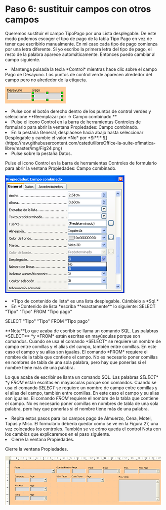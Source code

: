 
# Paso 6: sustituir campos con otros campos

Queremos sustituir el campo TipoPago por una Lista desplegable. De este modo podemos escoger el tipo de pago de la tabla Tipo Pago en vez de tener que escribirlo manualmente. En mi caso cada tipo de pago comienza por una letra diferente. Si yo escribo la primera letra del tipo de pago, el resto de la palabra aparece automáticamente. Entonces puedo cambiar al campo siguiente.

<li value="1">
Mantenga pulsada la tecla *Control* mientras hace clic sobre el campo Pago de Desayuno. Los puntos de control verde aparecen alrededor del campo pero no alrededor de la etiqueta.
</li>

![](https://raw.githubusercontent.com/catedu/libreOffice-la-suite-ofimatica-libre/master/img/Fig23.png)
<li>
Pulse con el botón derecho dentro de los puntos de control verdes y seleccione **Reemplazar por → Campo combinado.**
</li>
<li>
Pulse el icono Control en la barra de herramientas Controles de formulario para abrir la ventana Propiedades: Campo combinado.
</li>
<li>
En la pestaña General, desplácese hacia abajo hasta seleccionar Desplegable y cambie el valor *No* por *Sí**.*
![](https://raw.githubusercontent.com/catedu/libreOffice-la-suite-ofimatica-libre/master/img/Fig24.png)</li>
<li>
Pulse sobre la pestaña Datos.
</li>

Pulse el icono Control en la barra de herramientas Controles de formulario para abrir la ventana Propiedades: Campo combinado.

![](https://raw.githubusercontent.com/catedu/libreOffice-la-suite-ofimatica-libre/master/img/Fig24.png)
<li>
*Tipo de contenido de lista* es una lista desplegable. Cámbielo a *Sql.*
</li>



<li>
En *Contenido de lista *escriba **exactamente** lo siguiente:
SELECT "Tipo" "Tipo" FROM "Tipo pago"
</li>

SELECT "Tipo" "Tipo" FROM "Tipo pago"


<td width="15%" bgcolor="#94bd5e">**Nota**</td><td width="85%" valign="top">Lo que acaba de escribir se llama un comando SQL. Las palabras *SELECT** *y *FROM* están escritas en mayúsculas porque son comandos. Cuando se usa el comando *SELECT* se requiere un nombre de campo entre comillas y el alias del campo, también entre comillas. En este caso el campo y su alias son iguales. El comando *FROM* requiere el nombre de la tabla que contiene el campo. No es necesario poner comillas en nombres de tabla de una sola palabra, pero hay que ponerlas si el nombre tiene más de una palabra.</td>

Lo que acaba de escribir se llama un comando SQL. Las palabras *SELECT** *y *FROM* están escritas en mayúsculas porque son comandos. Cuando se usa el comando *SELECT* se requiere un nombre de campo entre comillas y el alias del campo, también entre comillas. En este caso el campo y su alias son iguales. El comando *FROM* requiere el nombre de la tabla que contiene el campo. No es necesario poner comillas en nombres de tabla de una sola palabra, pero hay que ponerlas si el nombre tiene más de una palabra.

<li>
Repita estos pasos para los campos pago de Almuerzo, Cena, Motel, Tapas y Misc. El formulario debería quedar como se ve en la Figura 27, una vez colocados los controles. También se ve cómo queda el control Nota con los cambios que explicaremos en el paso siguiente.
</li>
<li>
Cierre la ventana Propiedades.
</li>

Cierre la ventana Propiedades.

![](https://raw.githubusercontent.com/catedu/libreOffice-la-suite-ofimatica-libre/master/img/Fig2.png)


